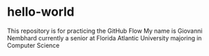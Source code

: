 # hello-world
This repository is for practicing the GitHub Flow
My name is Giovanni Nembhard currently a senior at Florida Atlantic University majoring in Computer Science 
